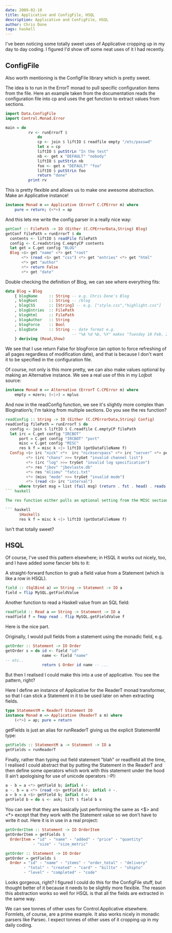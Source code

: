 ```yaml
---
date: 2009-02-10
title: Applicative and ConfigFile, HSQL
description: Applicative and ConfigFile, HSQL
author: Chris Done
tags: haskell
---
```



I've been noticing some totally sweet uses of Applicative cropping up in my day to day coding. I figured I'd show off some neat uses of it I had recently.

## ConfigFile

Also worth mentioning is the ConfigFile library which is pretty sweet.

The idea is to run in the ErrorT monad to pull specific configuration items from the file. Here an example taken from the documentation reads the configuration file into cp and uses the get function to extract values from sections.

``` haskell
import Data.ConfigFile
import Control.Monad.Error

main = do
          rv <- runErrorT $
              do
              cp <- join $ liftIO $ readfile empty "/etc/passwd"
              let x = cp
              liftIO $ putStrLn "In the test"
              nb <- get x "DEFAULT" "nobody"
              liftIO $ putStrLn nb
              foo <- get x "DEFAULT" "foo"
              liftIO $ putStrLn foo
              return "done"
          print rv
```

This is pretty flexible and allows us to make one awesome abstraction. Make an Applicative instance!

``` haskell
instance Monad m => Applicative (ErrorT C.CPError m) where
    pure = return; (<*>) = ap
```

And this lets me write the config parser in a really nice way:

``` haskell
getConf :: FilePath -> IO (Either (C.CPErrorData,String) Blog)
getConf filePath = runErrorT $ do
  contents <- liftIO $ readFile filePath
  config <- C.readstring C.emptyCP contents
  let get = C.get config "BLOG"
  Blog <$> get "name" <*> get "root"
       <*> (read <$> get "css") <*> get "entries" <*> get "html"
       <*> get "author"
       <*> return False
       <*> get "date"
```

Double checking the definition of Blog, we can see where everything fits:

``` haskell
data Blog = Blog
    { blogName     :: String -- e.g. Chris Done's Blog
    , blogRoot     :: String -- /blog
    , blogCSS      :: [String] -- e.g. ["style.css","highlight.css"]
    , blogEntries  :: FilePath
    , blogHtml     :: FilePath
    , blogAuthor   :: String
    , blogForce    :: Bool
    , blogDate     :: String -- date format e.g.
                             -- "%A %d %b, %Y" makes "Tuesday 10 Feb, 2009"
    } deriving (Read,Show)
```

We see that I use return False for blogForce (an option to force refreshing of all pages regardless of modification date), and that is because I don't want it to be specified in the configuration file.

Of course, not only is this more pretty, we can also make values optional by making an Alternative instance. We see a real use of this in my Lojbot source:

``` haskell
instance Monad m => Alternative (ErrorT C.CPError m) where
    empty = mzero; (<|>) = mplus
```

And now in the readConfig function, we see it's slightly more complex than Blogination’s; I'm taking from multiple sections. Do you see the res function?

``` haskell
readConfig :: String -> IO (Either (C.CPErrorData,String) Config)
readConfig filePath = runErrorT $ do
  config <- join $ liftIO $ C.readfile C.emptyCP filePath
  let irc = C.get config "IRCBOT"
      port = C.get config "IRCBOT" "port"
      misc = C.get config "MISC"
      res k f = misc k <|> liftIO (getDataFileName f)
  Config <$> irc "nick" <*>  irc "nickservpass" <*> irc "server" <*> port
         <*> (irc "chans" >>= tryGet "invalid channel list")
         <*> (irc "log" >>= tryGet "invalid log specification")
         <*> res "jbov" "jbovlaste.db"
         <*> res "mlismu" "fatci.txt"
         <*> (misc "mode" >>= tryGet "invalid mode")
         <*> (read <$> irc "interval")
      where tryGet msg = list (fail msg) (return . fst . head) . reads
``` haskell

The res function either pulls an optional setting from the MISC section, or alternatively uses the getDataFileName function to find out a filename held in our cabal package.

``` haskell
      $Haskell$
      res k f = misc k <|> liftIO (getDataFileName f)
```

Isn't that totally sweet?

## HSQL

Of course, I've used this pattern elsewhere; in HSQL it works out nicely, too, and I have added some fancier bits to it:

A straight-forward function to grab a field value from a Statement (which is like a row in HSQL).

``` haskell
field :: (SqlBind a) => String -> Statement -> IO a
field = flip MySQL.getFieldValue
```

Another function to read a Haskell value from an SQL field:

``` haskell
readfield :: Read a => String -> Statement -> IO a
readfield f = fmap read . flip MySQL.getFieldValue f
```

Here is the nice part.

Originally, I would pull fields from a statement using the monadic field, e.g.

``` haskell
getOrder :: Statement -> IO Order
getOrder s = do id <- field "id"
                name <- field "name"
-- etc..
                return $ Order id name -- ...
```

But then I realised I could make this into a use of applicative. You see the pattern, right?

Here I define an instance of Applicative for the ReaderT monad transformer, so that I can stick a Statement in it to be used later on when extracting fields.

``` haskell
type StatementM = ReaderT Statement IO
instance Monad m => Applicative (ReaderT a m) where
    (<*>) = ap; pure = return

```

getFields is just an alias for runReaderT giving us the explicit StatementM type:

``` haskell
getFields :: StatementM a -> Statement -> IO a
getFields = runReaderT
```

Finally, rather than typing out field statement "blah" or readfield all the time, I realised I could abstract that by putting the Statement in the ReaderT and then define some operators which work with this statement under the hood (I ain't apologising for use of unicode operators :-P):

``` haskell
a · b = a <*> getField b; infixl 4 ·
a ·. b = a <*> (read <$> getField b); infixl 4 ·.
a ← b = a <$> getField b; infixl 4 ←
getField b = do s <- ask; lift $ field b s
```

You can see that they are basically just performing the same as <$> and <*> except that they work with the Statement value so we don't have to write it out. Here it is in use in a real project:

``` haskell
getOrderItem :: Statement -> IO OrderItem
getOrderItem = getFields $
  OrderItem ← "id" · "name" · "added" · "price" · "quantity"
            · "size" · "size_metric"

getOrder :: Statement -> IO Order
getOrder = getFields $
  Order ← "id" · "name" · "items" · "order_total" · "delivery"
        · "total" · "created" · "card" · "billto" · "shipto"
        · "level" · "completed" · "code"
```

Looks gorgeous, right? I figured I could do this for the ConfigFile stuff, but thought better of it because it needs to be slightly more flexible. The reason this abstraction works so well for HSQL is that all the fields are extracted in the same way.

We can see tonnes of other uses for Control.Applicative elsewhere. Formlets, of course, are a prime example. It also works nicely in monadic parsers like Parsec. I expect tonnes of other uses of it cropping up in my daily coding.
